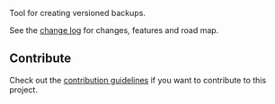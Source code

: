 Tool for creating versioned backups.

See the [change log](CHANGELOG.md) for changes, features and road map.

## Contribute
Check out the [contribution guidelines](CONTRIBUTING.md) if you want to contribute to this project.
